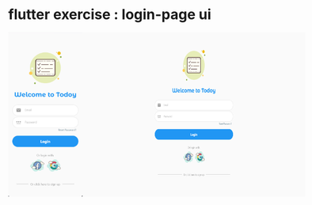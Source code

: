 # flutter exercise : login-page ui
<div style="display:flex;justify-content:space-between;">
  <img src="assets/login-page-1.png" alt="Screenshot 1" width="150">
  <img src="assets/login-page-2.png" alt="Screenshot 2" width="450">
</div>
